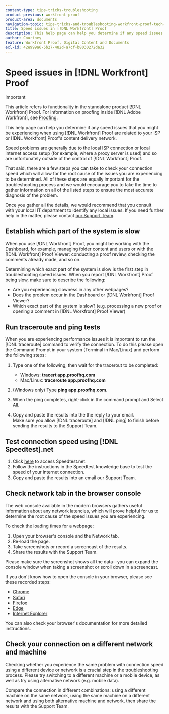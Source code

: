 ```yaml
---
content-type: tips-tricks-troubleshooting
product-previous: workfront-proof
product-area: documents
navigation-topic: tips-tricks-and-troubleshooting-workfront-proof-tech-corner
title: Speed issues in [!DNL Workfront] Proof
description: This help page can help you determine if any speed issues that you might be experiencing when using [!DNL Workfront] Proof are related to your ISP or [!DNL Workfront] Proof's content delivery network.
author: Courtney
feature: Workfront Proof, Digital Content and Documents
exl-id: 42e999a6-5b27-482d-a7cf-b8030272da32
---
```

# Speed issues in [!DNL Workfront] Proof

>[!IMPORTANT]
>
>This article refers to functionality in the standalone product [!DNL Workfront] Proof. For information on proofing inside [!DNL Adobe Workfront], see [Proofing](../../../review-and-approve-work/proofing/proofing.md).

This help page can help you determine if any speed issues that you might be experiencing when using [!DNL Workfront] Proof are related to your ISP or [!DNL Workfront] Proof's content delivery network.

Speed problems are generally due to the local ISP connection or local internet access setup (for example, where a proxy server is used) and so are unfortunately outside of the control of [!DNL Workfront] Proof.

That said, there are a few steps you can take to check your connection speed which will&nbsp;allow for the root cause of the issues you are experiencing to be determined. All of these steps are equally important for the troubleshooting process and we would encourage you to take the time to gather information on all of the listed steps to ensure the most accurate diagnosis of the problem.

Once you gather all the&nbsp;details, we would recommend that you consult with&nbsp;your local IT department to identify any local issues.&nbsp;If you need further help in the matter, please contact [our Support Team](https://support.workfront.com/hc/en-us/requests/new).

## Establish which part of the system is slow

When you use [!DNL Workfront] Proof, you might be working with the Dashboard, for example, managing folder content and users or with the [!DNL Workfront] Proof Viewer: conducting a proof review, checking the comments already made, and so on.

Determining which exact part of the system is slow is the first step in troubleshooting speed issues. When you report [!DNL Workfront] Proof being slow, make sure to describe the following:

* Are you experiencing slowness in any other webpages?
* Does the problem occur in the Dashboard or [!DNL Workfront] Proof Viewer?
* Which exact part of the system is slow? (e.g. processing a new proof or opening a comment in [!DNL Workfront] Proof Viewer)

## Run traceroute and ping tests

When you are experiencing performance issues it is important to run the [!DNL traceroute] command to verify the connection. To do this please open the Command Prompt in your system (Terminal in Mac/Linux) and perform the following steps:

1. Type one of the following, then wait for the tracerout to be completed:

   * Windows:&nbsp;**tracert app.proofhq.com**&nbsp;
   * Mac/Linux:&nbsp;**traceroute app.proofhq.com**&nbsp;

1. (Windows only) Type **ping app.proofhq.com**.
1. When the ping completes, right-click in the command prompt and Select All.
1. Copy and paste the results into the the reply to your email.\
   Make sure you allow [!DNL traceroute] and [!DNL ping] to finish before sending the results to the Support Team.

## Test connection speed using [!DNL Speedtest].net

1. Click [here](http://www.speedtest.net/) to access Speedtest.net.
1. Follow the instructions in the Speedtest knowledge base to test the speed of your internet connection.
1. Copy and paste the results into an email our Support Team.

## Check network tab in the browser console

The web console available in the modern browsers gathers useful information about any network latencies, which will prove helpful for us to determine the root cause of the speed issues you are experiencing.

To check the loading times for a webpage:

1. Open your browser's console and the Network tab.
1. Re-load the page.
1. Take screenshots or record a screencast of the results.
1. Share the results with the Support Team.

Please make sure the screenshot shows all the data—you can expand the console window when taking a screenshot or scroll down in a screencast.

If you don't know how to open the console in your browser, please see these recorded steps:

* [Chrome](http://screencast.com/t/AgQU6JQQ)
* [Safari](http://screencast.com/t/f31GqQYm0w)
* [Firefox](http://screencast.com/t/Xg7SscmAi)
* [Edge](http://www.screencast.com/t/epSwBiaD)
* [Internet Explorer](http://screencast.com/t/x5Q3eHczbc)

You can also check your browser's documentation for more detailed instructions.

## Check your connection on a different network and machine

Checking whether you experience the same problem with connection speed using a different device or network is a crucial step in the troubleshooting process. Please try switching to a different machine or a mobile device, as well as try using alternative network (e.g. mobile data).

Compare the connection in different combinations: using a different machine on the same network, using the same machine on a different network and using both alternative machine and network, then share the results with the Support Team.
